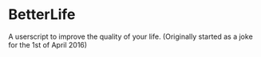 # BetterLife
A userscript to improve the quality of your life. (Originally started as a joke for the 1st of April 2016)
